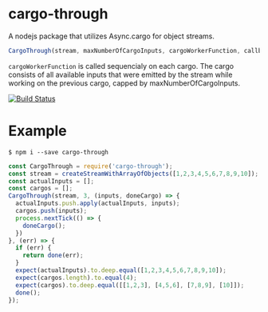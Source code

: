 # cargo-through
A nodejs package that utilizes Async.cargo for object streams. 
```javascript
CargoThrough(stream, maxNumberOfCargoInputs, cargoWorkerFunction, callback);
```
`cargoWorkerFunction` is called sequencialy on each cargo. The cargo consists of all available inputs that were emitted by the stream while working on the previous cargo, capped by maxNumberOfCargoInputs.

[![Build Status](https://secure.travis-ci.org/iamdoron/cargo-through.svg)](http://travis-ci.org/iamdoron/cargo-through)

# Example

```
$ npm i --save cargo-through
```

```javascript
const CargoThrough = require('cargo-through');
const stream = createStreamWithArrayOfObjects([1,2,3,4,5,6,7,8,9,10]);
const actualInputs = [];
const cargos = [];
CargoThrough(stream, 3, (inputs, doneCargo) => {
  actualInputs.push.apply(actualInputs, inputs);
  cargos.push(inputs);
  process.nextTick(() => {
    doneCargo();
  })
}, (err) => {
  if (err) {
    return done(err);
  }
  expect(actualInputs).to.deep.equal([1,2,3,4,5,6,7,8,9,10]);
  expect(cargos.length).to.equal(4);
  expect(cargos).to.deep.equal([[1,2,3], [4,5,6], [7,8,9], [10]]);
  done();
});
```
